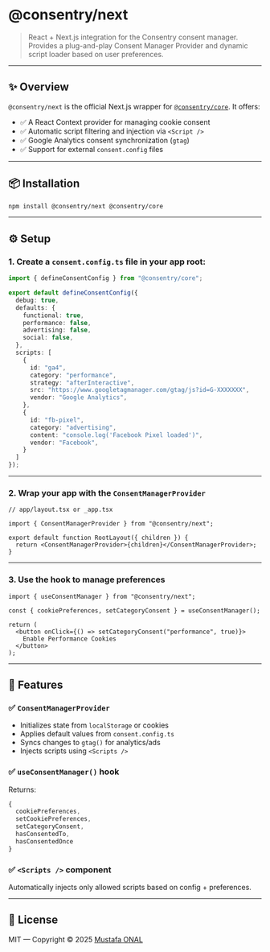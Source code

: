 # @consentry/next

> React + Next.js integration for the Consentry consent manager. Provides a plug-and-play Consent Manager Provider and dynamic script loader based on user preferences.

---

## ✨ Overview

`@consentry/next` is the official Next.js wrapper for [`@consentry/core`](https://www.npmjs.com/package/@consentry/core). It offers:

- ✅ A React Context provider for managing cookie consent
- ✅ Automatic script filtering and injection via `<Script />`
- ✅ Google Analytics consent synchronization (`gtag`)
- ✅ Support for external `consent.config` files

---

## 📦 Installation

```bash
npm install @consentry/next @consentry/core
```

---

## ⚙️ Setup

### 1. Create a `consent.config.ts` file in your app root:

```ts
import { defineConsentConfig } from "@consentry/core";

export default defineConsentConfig({
  debug: true,
  defaults: {
    functional: true,
    performance: false,
    advertising: false,
    social: false,
  },
  scripts: [
    {
      id: "ga4",
      category: "performance",
      strategy: "afterInteractive",
      src: "https://www.googletagmanager.com/gtag/js?id=G-XXXXXXX",
      vendor: "Google Analytics",
    },
    {
      id: "fb-pixel",
      category: "advertising",
      content: "console.log('Facebook Pixel loaded')",
      vendor: "Facebook",
    }
  ]
});
```

---

### 2. Wrap your app with the `ConsentManagerProvider`

```tsx
// app/layout.tsx or _app.tsx

import { ConsentManagerProvider } from "@consentry/next";

export default function RootLayout({ children }) {
  return <ConsentManagerProvider>{children}</ConsentManagerProvider>;
}
```

---

### 3. Use the hook to manage preferences

```tsx
import { useConsentManager } from "@consentry/next";

const { cookiePreferences, setCategoryConsent } = useConsentManager();

return (
  <button onClick={() => setCategoryConsent("performance", true)}>
    Enable Performance Cookies
  </button>
);
```

---

## 🧠 Features

### ✅ `ConsentManagerProvider`

- Initializes state from `localStorage` or cookies
- Applies default values from `consent.config.ts`
- Syncs changes to `gtag()` for analytics/ads
- Injects scripts using `<Scripts />`

### ✅ `useConsentManager()` hook

Returns:

```ts
{
  cookiePreferences,
  setCookiePreferences,
  setCategoryConsent,
  hasConsentedTo,
  hasConsentedOnce
}
```

### ✅ `<Scripts />` component

Automatically injects only allowed scripts based on config + preferences.

---

## 📄 License

MIT — Copyright © 2025 [Mustafa ONAL](https://github.com/neddl)
